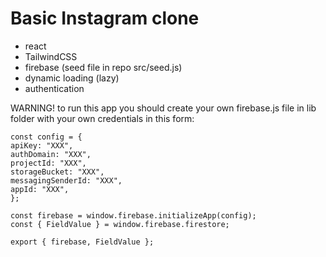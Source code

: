 # Basic Instagram clone
- react
- TailwindCSS
- firebase (seed file in repo src/seed.js)
- dynamic loading (lazy)
- authentication 


WARNING! to run this app you should create your own firebase.js file in lib folder with your own credentials in this form:

    const config = {
    apiKey: "XXX",
    authDomain: "XXX",
    projectId: "XXX",
    storageBucket: "XXX",
    messagingSenderId: "XXX",
    appId: "XXX",
    };

    const firebase = window.firebase.initializeApp(config);
    const { FieldValue } = window.firebase.firestore;

    export { firebase, FieldValue };